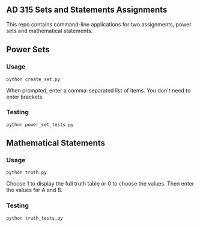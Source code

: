 ## AD 315 Sets and Statements Assignments

This repo contains command-line applications for two assignments, power sets and mathematical statements. 

## Power Sets

### Usage

```
python create_set.py

```

When prompted, enter a comma-separated list of items. You don't need to enter brackets.

### Testing

```
python power_set_tests.py
```

## Mathematical Statements

### Usage

```
python truth.py

```
Choose 1 to display the full truth table or 0 to choose the values. Then enter the values for A and B. 

### Testing

```
python truth_tests.py
```